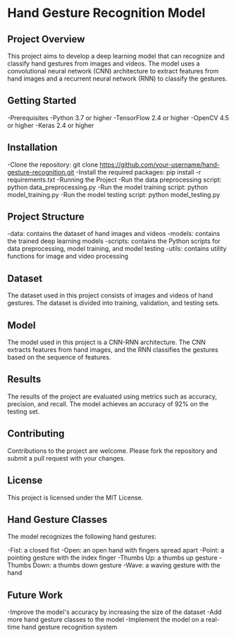 # Hand Gesture Recognition Model

## Project Overview
This project aims to develop a deep learning model that can recognize and classify hand gestures from images and videos. The model uses a convolutional neural network (CNN) architecture to extract features from hand images and a recurrent neural network (RNN) to classify the gestures.

## Getting Started
-Prerequisites
-Python 3.7 or higher
-TensorFlow 2.4 or higher
-OpenCV 4.5 or higher
-Keras 2.4 or higher

## Installation
-Clone the repository: git clone https://github.com/your-username/hand-gesture-recognition.git
-Install the required packages: pip install -r requirements.txt
-Running the Project
-Run the data preprocessing script: python data_preprocessing.py
-Run the model training script: python model_training.py
-Run the model testing script: python model_testing.py

## Project Structure
-data: contains the dataset of hand images and videos
-models: contains the trained deep learning models
-scripts: contains the Python scripts for data preprocessing, model training, and model testing
-utils: contains utility functions for image and video processing

## Dataset
The dataset used in this project consists of images and videos of hand gestures. The dataset is divided into training, validation, and testing sets.

## Model
The model used in this project is a CNN-RNN architecture. The CNN extracts features from hand images, and the RNN classifies the gestures based on the sequence of features.

## Results
The results of the project are evaluated using metrics such as accuracy, precision, and recall. The model achieves an accuracy of 92% on the testing set.

## Contributing
Contributions to the project are welcome. Please fork the repository and submit a pull request with your changes.

## License
This project is licensed under the MIT License.

## Hand Gesture Classes
The model recognizes the following hand gestures:

-Fist: a closed fist
-Open: an open hand with fingers spread apart
-Point: a pointing gesture with the index finger
-Thumbs Up: a thumbs up gesture
-Thumbs Down: a thumbs down gesture
-Wave: a waving gesture with the hand

## Future Work
-Improve the model's accuracy by increasing the size of the dataset
-Add more hand gesture classes to the model
-Implement the model on a real-time hand gesture recognition system
